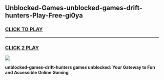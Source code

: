 
## Unblocked-Games-unblocked-games-drift-hunters-Play-Free-gi0ya
<h3>
<a href="https://premium76.site?title=unblocked-games-drift-hunters&ref=22A">CLICK TO PLAY</a></h3>
<hr>

<h3>
<a href="https://premium76.site?title=unblocked-games-drift-hunters&ref=22A">CLICK 2 PLAY</a>
  
</h3>

<a href="https://premium76.site?title=unblocked-games-drift-hunters&ref=22A"><img src="https://clearcache.store/games.png"></a>


**unblocked-games-drift-hunters games unblocked: Your Gateway to Fun and Accessible Online Gaming**
